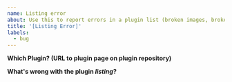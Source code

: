 ```yaml
---
name: Listing error
about: Use this to report errors in a plugin list (broken images, broken links, incorrect compatibility information, NOT BUGS IN THE PLUGIN)
title: '[Listing Error]'
labels:
  - bug
---
```


<!--
DO NOT USE THIS TO REPORT BUGS ON REGISTERED PLUGINS.

Those need to be reported to the respective plugin authors in their bug trackers. We can
do nothing about them here!
-->

**Which Plugin? (URL to plugin page on plugin repository)**

**What's wrong with the plugin *listing*?**
